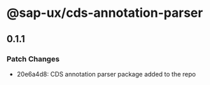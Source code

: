 # @sap-ux/cds-annotation-parser

## 0.1.1

### Patch Changes

-   20e6a4d8: CDS annotation parser package added to the repo
